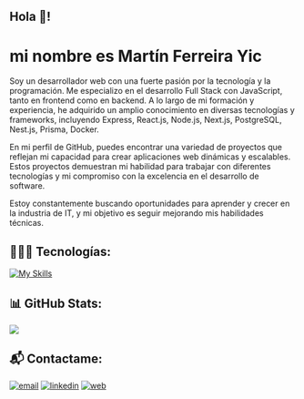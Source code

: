 ## Hola 👋!

# mi nombre es **Martín Ferreira Yic**

Soy un desarrollador web con una fuerte pasión por la tecnología y la programación. Me especializo en el desarrollo Full Stack con JavaScript, tanto en frontend como en backend. A lo largo de mi formación y experiencia, he adquirido un amplio conocimiento en diversas tecnologías y frameworks, incluyendo Express, React.js, Node.js, Next.js, PostgreSQL, Nest.js, Prisma, Docker.

En mi perfil de GitHub, puedes encontrar una variedad de proyectos que reflejan mi capacidad para crear aplicaciones web dinámicas y escalables. Estos proyectos demuestran mi habilidad para trabajar con diferentes tecnologías y mi compromiso con la excelencia en el desarrollo de software.

Estoy constantemente buscando oportunidades para aprender y crecer en la industria de IT, y mi objetivo es seguir mejorando mis habilidades técnicas.

## 👨🏻‍💻 Tecnologías:

[![My Skills](https://skillicons.dev/icons?i=js,typescript,html,css,tailwind,astro,react,nextjs,nodejs,express,nestjs,postgres,prisma,mongodb,git,docker)](https://skillicons.dev)

 ## 📊 GitHub Stats:

 ![](https://github-readme-stats.vercel.app/api/top-langs/?username=martinfyic&theme=dracula&hide_border=false&include_all_commits=false&count_private=false&layout=compact)

## 📬 Contactame:

[![email](https://img.shields.io/badge/Gmail-D14836?style=for-the-badge&logo=gmail&logoColor=white)](mailto:martin.f.yic@gmail.com)
[![linkedin](https://img.shields.io/badge/linkedin-0A66C2?style=for-the-badge&logo=linkedin&logoColor=white)](https://linkedin.com/in/martin-ferreira-yic)
[![web](https://img.shields.io/badge/website-000000?style=for-the-badge&logo=About.me&logoColor=white)](https://martin-ferreira.com)
